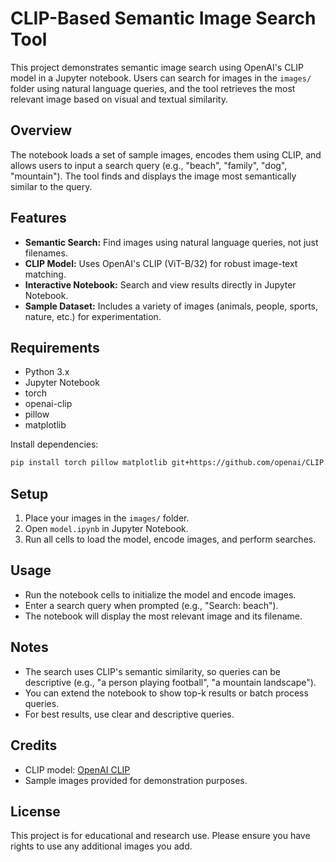 
# CLIP-Based Semantic Image Search Tool

This project demonstrates semantic image search using OpenAI's CLIP model in a Jupyter notebook. Users can search for images in the `images/` folder using natural language queries, and the tool retrieves the most relevant image based on visual and textual similarity.

## Overview
The notebook loads a set of sample images, encodes them using CLIP, and allows users to input a search query (e.g., "beach", "family", "dog", "mountain"). The tool finds and displays the image most semantically similar to the query.

## Features
- **Semantic Search:** Find images using natural language queries, not just filenames.
- **CLIP Model:** Uses OpenAI's CLIP (ViT-B/32) for robust image-text matching.
- **Interactive Notebook:** Search and view results directly in Jupyter Notebook.
- **Sample Dataset:** Includes a variety of images (animals, people, sports, nature, etc.) for experimentation.

## Requirements
- Python 3.x
- Jupyter Notebook
- torch
- openai-clip
- pillow
- matplotlib

Install dependencies:
```sh
pip install torch pillow matplotlib git+https://github.com/openai/CLIP.git
```

## Setup
1. Place your images in the `images/` folder.
2. Open `model.ipynb` in Jupyter Notebook.
3. Run all cells to load the model, encode images, and perform searches.

## Usage
- Run the notebook cells to initialize the model and encode images.
- Enter a search query when prompted (e.g., "Search: beach").
- The notebook will display the most relevant image and its filename.

## Notes
- The search uses CLIP's semantic similarity, so queries can be descriptive (e.g., "a person playing football", "a mountain landscape").
- You can extend the notebook to show top-k results or batch process queries.
- For best results, use clear and descriptive queries.

## Credits
- CLIP model: [OpenAI CLIP](https://github.com/openai/CLIP)
- Sample images provided for demonstration purposes.

## License
This project is for educational and research use. Please ensure you have rights to use any additional images you add.
